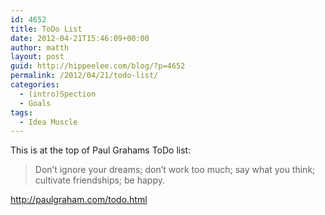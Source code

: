 ```yaml
---
id: 4652
title: ToDo List
date: 2012-04-21T15:46:09+00:00
author: matth
layout: post
guid: http://hippeelee.com/blog/?p=4652
permalink: /2012/04/21/todo-list/
categories:
  - (intro)Spection
  - Goals
tags:
  - Idea Muscle
---
```

This is at the top of Paul Grahams ToDo list:

> Don&#8217;t ignore your dreams; don&#8217;t work too much; say what you think; cultivate friendships; be happy.

<http://paulgraham.com/todo.html>